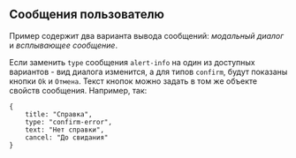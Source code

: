 ## Сообщения пользователю
Пример содержит два варианта вывода сообщений: _модальный диалог_ и _всплывающее сообщение_.

Если заменить `type` сообщения `alert-info` на один из доступных вариантов - вид диалога изменится, а для типов `confirm`, будут показаны кнопки `Ok` и `Отмена`. Текст кнопок можно задать в том же объекте свойств сообщения. Например, так: 
```
{
	title: "Справка",
	type: "confirm-error", 
	text: "Нет справки",
	cancel: "До свидания"
}
```